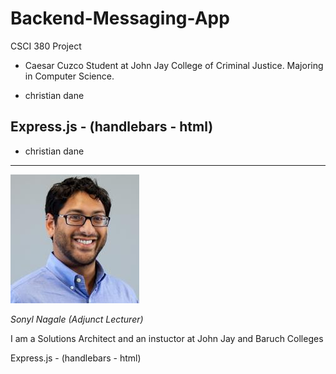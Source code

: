# Backend-Messaging-App

CSCI 380 Project

- Caesar Cuzco
  Student at John Jay College of Criminal Justice.
  Majoring in Computer Science.

- christian dane

## Express.js - (handlebars - html)

- christian dane

---

![](./_assets/1263746.jpeg)

_Sonyl Nagale (Adjunct Lecturer)_

I am a Solutions Architect and an instuctor at John Jay and Baruch Colleges

Express.js - (handlebars - html)
